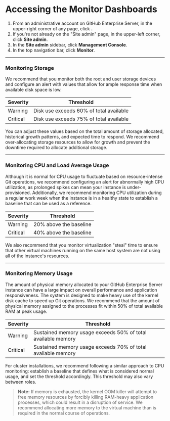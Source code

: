 # Accessing the Monitor Dashboards

1. From an administrative account on GitHub Enterprise Server, in the upper-right corner of any page, click **.**  
2. If you're not already on the "Site admin" page, in the upper-left corner, click **Site admin**.  
3. In the **Site admin** sidebar, click **Management Console**.  
4. In the top navigation bar, click **Monitor**.

---


### Monitoring Storage

We recommend that you monitor both the root and user storage devices and configure an alert with values that allow for ample response time when available disk space is low.

| **Severity** | **Threshold**                        |
|--------------|--------------------------------------|
| Warning      | Disk use exceeds 60% of total available |
| Critical     | Disk use exceeds 75% of total available |

You can adjust these values based on the total amount of storage allocated, historical growth patterns, and expected time to respond. We recommend over-allocating storage resources to allow for growth and prevent the downtime required to allocate additional storage.

---

### Monitoring CPU and Load Average Usage

Although it is normal for CPU usage to fluctuate based on resource-intense Git operations, we recommend configuring an alert for abnormally high CPU utilization, as prolonged spikes can mean your instance is under-provisioned. Additionally, we recommend monitoring CPU utilization during a regular work week when the instance is in a healthy state to establish a baseline that can be used as a reference.

| **Severity** | **Threshold**                        |
|--------------|--------------------------------------|
| Warning      | 20% above the baseline              |
| Critical     | 40% above the baseline              |

We also recommend that you monitor virtualization "steal" time to ensure that other virtual machines running on the same host system are not using all of the instance's resources.

---

### Monitoring Memory Usage

The amount of physical memory allocated to your GitHub Enterprise Server instance can have a large impact on overall performance and application responsiveness. The system is designed to make heavy use of the kernel disk cache to speed up Git operations. We recommend that the amount of physical memory assigned to the processes fit within 50% of total available RAM at peak usage.

| **Severity** | **Threshold**                        |
|--------------|--------------------------------------|
| Warning      | Sustained memory usage exceeds 50% of total available memory |
| Critical     | Sustained memory usage exceeds 70% of total available memory |

For cluster installations, we recommend following a similar approach to CPU monitoring: establish a baseline that defines what is considered normal usage, and set the threshold accordingly. This threshold may also vary between roles.

> **Note:** If memory is exhausted, the kernel OOM killer will attempt to free memory resources by forcibly killing RAM-heavy application processes, which could result in a disruption of service. We recommend allocating more memory to the virtual machine than is required in the normal course of operations.